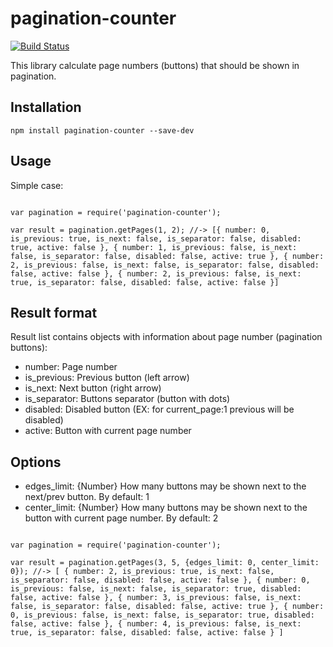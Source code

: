 # pagination-counter

[![Build Status](https://travis-ci.org/CourseTalk/pagination-counter.svg?branch=master)](https://travis-ci.org/CourseTalk/pagination-counter)

This library calculate page numbers (buttons) that should be shown in pagination.

## Installation

```
npm install pagination-counter --save-dev
```

## Usage

Simple case:

```

var pagination = require('pagination-counter');

var result = pagination.getPages(1, 2); //-> [{ number: 0, is_previous: true, is_next: false, is_separator: false, disabled: true, active: false }, { number: 1, is_previous: false, is_next: false, is_separator: false, disabled: false, active: true }, { number: 2, is_previous: false, is_next: false, is_separator: false, disabled: false, active: false }, { number: 2, is_previous: false, is_next: true, is_separator: false, disabled: false, active: false }]

```

## Result format

Result list contains objects with information about page number (pagination buttons):

- number: Page number
- is_previous: Previous button (left arrow)
- is_next: Next button (right arrow)
- is_separator: Buttons separator (button with dots)
- disabled: Disabled button (EX: for current_page:1 previous will be disabled)
- active: Button with current page number

## Options

- edges_limit: {Number} How many buttons may be shown next to the next/prev button. By default: 1
- center_limit: {Number} How many buttons may be shown next to the button with current page number. By default: 2

```

var pagination = require('pagination-counter');

var result = pagination.getPages(3, 5, {edges_limit: 0, center_limit: 0}); //-> [ { number: 2, is_previous: true, is_next: false, is_separator: false, disabled: false, active: false }, { number: 0, is_previous: false, is_next: false, is_separator: true, disabled: false, active: false }, { number: 3, is_previous: false, is_next: false, is_separator: false, disabled: false, active: true }, { number: 0, is_previous: false, is_next: false, is_separator: true, disabled: false, active: false }, { number: 4, is_previous: false, is_next: true, is_separator: false, disabled: false, active: false } ]

```


